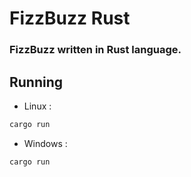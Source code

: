 # FizzBuzz Rust
### FizzBuzz written in Rust language.

## Running
* Linux :
```bash
cargo run
```

* Windows :
```ps1
cargo run
```
